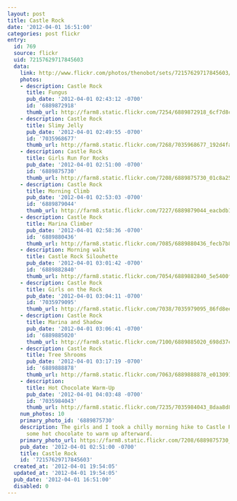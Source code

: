```yaml
---
layout: post
title: Castle Rock
date: '2012-04-01 16:51:00'
categories: post flickr
entry:
  id: 769
  source: flickr
  uid: 72157629717845603
  data:
    link: http://www.flickr.com/photos/thenobot/sets/72157629717845603/
    photos:
    - description: Castle Rock
      title: Fungus
      pub_date: '2012-04-01 02:43:12 -0700'
      id: '6889872918'
      thumb_url: http://farm8.static.flickr.com/7254/6889872918_6cf7d8c00a_s.jpg
    - description: Castle Rock
      title: Slimy Jelly
      pub_date: '2012-04-01 02:49:55 -0700'
      id: '7035968677'
      thumb_url: http://farm8.static.flickr.com/7268/7035968677_192d4fa726_s.jpg
    - description: Castle Rock
      title: Girls Run For Rocks
      pub_date: '2012-04-01 02:51:00 -0700'
      id: '6889875730'
      thumb_url: http://farm8.static.flickr.com/7208/6889875730_01c8a258e5_s.jpg
    - description: Castle Rock
      title: Morning Climb
      pub_date: '2012-04-01 02:53:03 -0700'
      id: '6889879044'
      thumb_url: http://farm8.static.flickr.com/7227/6889879044_eacbdb1f46_s.jpg
    - description: Castle Rock
      title: Marina Climber
      pub_date: '2012-04-01 02:58:36 -0700'
      id: '6889880436'
      thumb_url: http://farm8.static.flickr.com/7085/6889880436_fecb7b8e6e_s.jpg
    - description: Morning walk
      title: Castle Rock Silouhette
      pub_date: '2012-04-01 03:01:42 -0700'
      id: '6889882840'
      thumb_url: http://farm8.static.flickr.com/7054/6889882840_5e5400f2d1_s.jpg
    - description: Castle Rock
      title: Girls on the Rock
      pub_date: '2012-04-01 03:04:11 -0700'
      id: '7035979095'
      thumb_url: http://farm8.static.flickr.com/7038/7035979095_86fd8eecc3_s.jpg
    - description: Castle Rock
      title: Marina and Shadow
      pub_date: '2012-04-01 03:06:41 -0700'
      id: '6889885020'
      thumb_url: http://farm8.static.flickr.com/7100/6889885020_698d37c011_s.jpg
    - description: Castle Rock
      title: Tree Shrooms
      pub_date: '2012-04-01 03:17:19 -0700'
      id: '6889888878'
      thumb_url: http://farm8.static.flickr.com/7063/6889888878_e013091041_s.jpg
    - description: 
      title: Hot Chocolate Warm-Up
      pub_date: '2012-04-01 04:03:48 -0700'
      id: '7035984043'
      thumb_url: http://farm8.static.flickr.com/7235/7035984043_8daa8d8dbe_s.jpg
    num_photos: 10
    primary_photo_id: '6889875730'
    description: The girls and I took a chilly morning hike to Castle Rock, then had
      some hot chocolate to warm up afterward.
    primary_photo_url: https://farm8.static.flickr.com/7208/6889875730_01c8a258e5_m.jpg
    pub_date: '2012-04-01 02:51:00 -0700'
    title: Castle Rock
    id: '72157629717845603'
  created_at: '2012-04-01 19:54:05'
  updated_at: '2012-04-01 19:54:05'
  pub_date: '2012-04-01 16:51:00'
  disabled: 0
---
```


